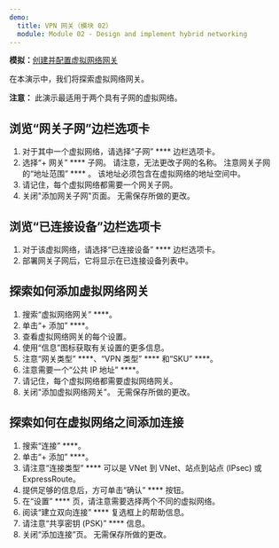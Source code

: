 ```yaml
---
demo:
  title: VPN 网关（模块 02）
  module: Module 02 - Design and implement hybrid networking
---
```


**模拟：**[创建并配置虚拟网络网关](https://mslabs.cloudguides.com/guides/AZ-700%20Lab%20Simulation%20-%20Create%20and%20configure%20a%20virtual%20network%20gateway)

在本演示中，我们将探索虚拟网络网关。

**注意：** 此演示最适用于两个具有子网的虚拟网络。

## 浏览“网关子网”边栏选项卡
1. 对于其中一个虚拟网络，请选择“子网” **** 边栏选项卡。
1. 选择“+ 网关” **** 子网。 请注意，无法更改子网的名称。 注意网关子网的“地址范围” **** 。 该地址必须包含在虚拟网络的地址空间中。
1. 请记住，每个虚拟网络都需要一个网关子网。
1. 关闭"添加网关子网"页面。 无需保存所做的更改。

## 浏览“已连接设备”边栏选项卡
1. 对于该虚拟网络，请选择“已连接设备” **** 边栏选项卡。
1. 部署网关子网后，它将显示在已连接设备列表中。

## 探索如何添加虚拟网络网关
1. 搜索“虚拟网络网关” ****。
1. 单击“+ 添加” ****。
1. 查看虚拟网络网关的每个设置。
1. 使用“信息”图标获取有关设置的更多信息。
1. 注意“网关类型” ****、“VPN 类型” **** 和“SKU” ****。
1. 注意需要一个“公共 IP 地址” ****。
1. 请记住，每个虚拟网络都需要虚拟网络网关。
1. 关闭"添加虚拟网络网关"。 无需保存所做的更改。
   
## 探索如何在虚拟网络之间添加连接
1. 搜索“连接” ****。
1. 单击“+ 添加” ****。
1. 请注意“连接类型” **** 可以是 VNet 到 VNet、站点到站点 (IPsec) 或 ExpressRoute。
1. 提供足够的信息后，方可单击“确认” **** 按钮。
1. 在“设置” **** 页，请注意需要选择两个不同的虚拟网络。
1. 阅读“建立双向连接” **** 复选框上的帮助信息。
1. 请注意“共享密钥 (PSK)” **** 信息。
1. 关闭“添加连接”页。 无需保存所做的更改。
